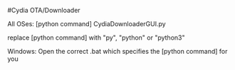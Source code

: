#Cydia OTA/Downloader

All OSes: [python command] CydiaDownloaderGUI.py

replace [python command] with "py", "python" or "python3"

Windows: Open the correct .bat which specifies the [python command] for you